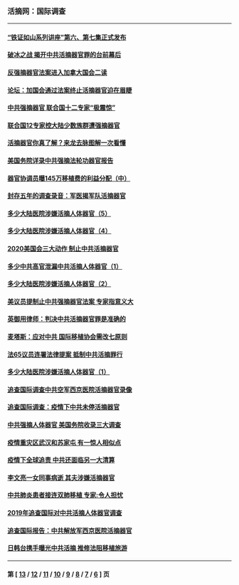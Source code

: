 ### 活摘网：国际调查
---
#### [“铁证如山系列讲座”第六、第七集正式发布](../../pages/nf5947/n13106287.md?08140430) 
#### [破冰之战 揭开中共活摘器官罪的台前幕后](../../pages/nf5947/n13082457.md?08140430) 
#### [反强摘器官法案进入加拿大国会二读](../../pages/nf5947/n13033450.md?08140430) 
#### [论坛：加国会通过法案终止活摘器官迫在眉睫](../../pages/nf5947/n13029839.md?08140430) 
#### [中共强摘器官 联合国十二专家“极震惊”](../../pages/nf5947/n13024313.md?08140430) 
#### [联合国12专家控大陆少数族群遭强摘器官](../../pages/nf5947/n13023877.md?08140430) 
#### [活摘器官你真了解？来龙去脉图解一次看懂](../../pages/nf5947/n13013820.md?08140430) 
#### [美国务院详录中共强摘法轮功器官报告](../../pages/nf5947/n12944519.md?08140430) 
#### [器官协调员曝145万移植费的利益分配（中）](../../pages/nf5947/n12894547.md?08140430) 
#### [封存五年的调查录音：军医揭军队活摘器官](../../pages/nf5947/n12798692.md?08140430) 
#### [多少大陆医院涉嫌活摘人体器官（5）](../../pages/nf5947/n12768383.md?08140430) 
#### [多少大陆医院涉嫌活摘人体器官（4）](../../pages/nf5947/n12664434.md?08140430) 
#### [2020美国会三大动作 制止中共活摘器官](../../pages/nf5947/n12682004.md?08140430) 
#### [多少中共高官泄漏中共活摘人体器官（1）](../../pages/nf5947/n12671234.md?08140430) 
#### [多少大陆医院涉嫌活摘人体器官（2）](../../pages/nf5947/n12655589.md?08140430) 
#### [美议员提制止中共强摘器官法案 专家指意义大](../../pages/nf5947/n12630561.md?08140430) 
#### [英御用律师：判决中共活摘器官罪是准确的](../../pages/nf5947/n12580740.md?08140430) 
#### [麦塔斯：应对中共 国际移植协会需改七原则](../../pages/nf5947/n12514711.md?08140430) 
#### [法65议员连署法律提案 抵制中共活摘罪行](../../pages/nf5947/n12437047.md?08140430) 
#### [多少大陆医院涉嫌活摘人体器官（1）](../../pages/nf5947/n12414284.md?08140430) 
#### [追查国际调查中共空军西京医院活摘器官录像](../../pages/nf5947/n12348837.md?08140430) 
#### [追查国际调查：疫情下中共未停活摘器官](../../pages/nf5947/n12273415.md?08140430) 
#### [中共强摘人体器官 美国务院收录三大调查](../../pages/nf5947/n12181488.md?08140430) 
#### [疫情重灾区武汉和苏家屯 有一惊人相似点](../../pages/nf5947/n12150824.md?08140430) 
#### [疫情下全球追责 中共还面临另一大清算](../../pages/nf5947/n12070397.md?08140430) 
#### [李文亮一女同事病逝 其夫涉嫌活摘器官](../../pages/nf5947/n11957882.md?08140430) 
#### [中共肺炎患者接连双肺移植 专家:令人担忧](../../pages/nf5947/n11945516.md?08140430) 
#### [2019年追查国际对中共活摘人体器官调查](../../pages/nf5947/n11917733.md?08140430) 
#### [追查国际报告：中共解放军西京医院活摘器官](../../pages/nf5947/n11838359.md?08140430) 
#### [日韩台携手曝光中共活摘 推修法阻移植旅游](../../pages/nf5947/n11712046.md?08140430) 

---
#### 第 [ [13](./13.md?08140430) / [12](./12.md?08140430) / [11](./11.md?08140430) / [10](./10.md?08140430) / [9](./9.md?08140430) / [8](./8.md?08140430) / [7](./7.md?08140430) / [6](./6.md?08140430) ] 页
